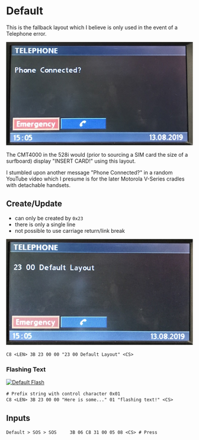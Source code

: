# Default

This is the fallback layout which I believe is only used in the event of a Telephone error.

![Default Layout Example](default/default_error.JPG)

The CMT4000 in the 528i would (prior to sourcing a SIM card the size of a surfboard) display "INSERT CARD!" using this layout.

I stumbled upon another message "Phone Connected?" in a random YouTube video which I presume is for the later Motorola V-Series cradles with detachable handsets.

## Create/Update

- can only be created by `0x23`
- there is only a single line
- not possible to use carriage return/link break

![Create Default Layout](default/default_create.JPG)


    C8 <LEN> 3B 23 00 00 "23 00 Default Layout" <CS>


### Flashing Text

[![Default Flash](http://img.youtube.com/vi/Zh3U35ADoQg/0.jpg)](https://www.youtube.com/watch?v=Zh3U35ADoQg)

    # Prefix string with control character 0x01
    C8 <LEN> 3B 23 00 00 "Here is some..." 01 "flashing text!" <CS>


## Inputs

    Default > SOS > SOS		3B 06 C8 31 00 05 08 <CS> # Press
